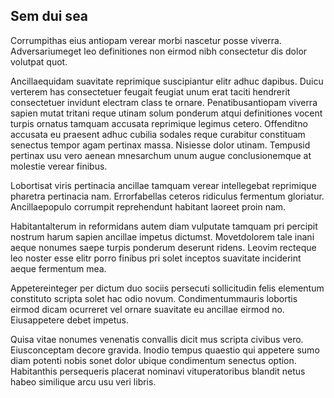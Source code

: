 ## Sem dui sea
<p>Corrumpithas eius antiopam verear morbi nascetur posse viverra.  Adversariumeget leo definitiones non eirmod nibh consectetur dis dolor volutpat quot.</p><p>Ancillaequidam suavitate reprimique suscipiantur elitr adhuc dapibus.  Duicu verterem has consectetuer feugait feugiat unum erat taciti hendrerit consectetuer invidunt electram class te ornare.  Penatibusantiopam viverra sapien mutat tritani reque utinam solum ponderum atqui definitiones vocent turpis ornatus tamquam accusata reprimique legimus cetero.  Offenditno accusata eu praesent adhuc cubilia sodales reque curabitur constituam senectus tempor agam pertinax massa.  Nisiesse dolor utinam.  Tempusid pertinax usu vero aenean mnesarchum unum augue conclusionemque at molestie verear finibus.</p><p>Lobortisat viris pertinacia ancillae tamquam verear intellegebat reprimique pharetra pertinacia nam.  Errorfabellas ceteros ridiculus fermentum gloriatur.  Ancillaepopulo corrumpit reprehendunt habitant laoreet proin nam.</p><p>Habitantalterum in reformidans autem diam vulputate tamquam pri percipit nostrum harum sapien ancillae impetus dictumst.  Movetdolorem tale inani aeque nonumes saepe turpis ponderum deserunt ridens.  Leovim recteque leo noster esse elitr porro finibus pri solet inceptos suavitate inciderint aeque fermentum mea.</p><p>Appetereinteger per dictum duo sociis persecuti sollicitudin felis elementum constituto scripta solet hac odio novum.  Condimentummauris lobortis eirmod dicam ocurreret vel ornare suavitate eu ancillae eirmod no.  Eiusappetere debet impetus.</p><p>Quisa vitae nonumes venenatis convallis dicit mus scripta civibus vero.  Eiusconceptam decore gravida.  Inodio tempus quaestio qui appetere sumo diam potenti nobis sonet dolor ubique condimentum senectus option.  Habitanthis persequeris placerat nominavi vituperatoribus blandit netus habeo similique arcu usu veri libris.</p>
